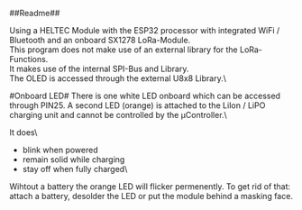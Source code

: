##Readme##

Using a HELTEC Module with the ESP32 processor with integrated WiFi / Bluetooth and an onboard SX1278 LoRa-Module.\
This program does not make use of an external library for the LoRa-Functions.\
It makes use of the internal SPI-Bus and Library.\
The OLED is accessed through the external U8x8 Library.\


#Onboard LED#
There is one white LED onboard which can be accessed through PIN25. A second LED (orange) is attached to the LiIon / LiPO charging unit and cannot be controlled by the µController.\ 

It does\
* blink when powered
* remain solid while charging
* stay off when fully charged\

Wihtout a battery the orange LED will flicker permenently. To get rid of that: attach a battery, desolder the LED or put the module behind a masking face.

